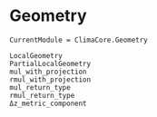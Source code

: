 # Geometry

```@meta
CurrentModule = ClimaCore.Geometry
```

```@docs
LocalGeometry
PartialLocalGeometry
mul_with_projection
rmul_with_projection
mul_return_type
rmul_return_type
Δz_metric_component
```
